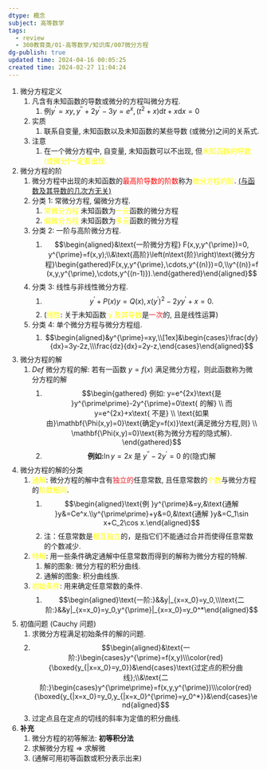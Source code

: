 ```yaml
---
dtype: 概念
subject: 高等数学
tags:
  - review
  - 300教育类/01-高等数学/知识库/007微分方程
dg-publish: true
updated time: 2024-04-16 00:05:25
created time: 2024-02-27 11:04:24
---
```


1. 微分方程定义
	1. 凡含有未知函数的导数或微分的方程叫微分方程.
		1. $\text{例} y^{\prime}=xy, y^{\prime\prime}+2y^{\prime}-3y=e^x,(t^2+x)\mathrm{d}t+x\mathrm{d}x=0$
	2. 实质
		1. 联系自变量, 未知函数以及未知函数的某些导数 (或微分)之间的关系式.
	3. 注意
		1.  在一个微分方程中, 自变量, 未知函数可以不出现, 但<font color="#ffff00">未知函数的导数 (或微分)一定要出现.</font>
2. 微分方程的阶
	1. 微分方程中出现的未知函数的<font color="#ff0000">最高阶导数的阶数</font>称为<font color="#ffff00">微分方程的阶</font>. <u>(与函数及其导数的几次方无关)</u>
	2. 分类 1: 常微分方程, 偏微分方程.
		1. <font color="#ffff00">常微分方程</font>  未知函数为<font color="#ffff00">一元</font>函数的微分方程
		2. <font color="#ffff00">偏微分方程</font>  未知函数为<font color="#ffff00">多元</font>函数的微分方程
	3. 分类 2: 一阶与高阶微分方程.
		1. $$\begin{aligned}&\text{一阶微分方程} F(x,y,y^{\prime})=0, y^{\prime}=f(x,y);\\&\text{高阶}\left(n\text{阶}\right)\text{微分方程}\begin{gathered}F(x,y,y^{\prime},\cdots,y^{(n)})=0,\\y^{(n)}=f(x,y,y^{\prime},\cdots,y^{(n-1)}).\end{gathered}\end{aligned}$$
	4. 分类 3: 线性与非线性微分方程.
		1. $$y^\prime+P(x)y=Q(x), x(y^\prime)^2-2yy^\prime+x=0.$$
		2. (<font color="#ffff00">线性</font>: 关于未知函数 <font color="#ffff00">y 及其导数</font>是<font color=#ed1c24>一次</font>的, 且是线性运算)
	5. 分类 4: 单个微分方程与微分方程组.
		1. $$\begin{aligned}&y^{\prime}=xy,\\[1ex]&\begin{cases}\frac{dy}{dx}=3y-2z,\\\frac{dz}{dx}=2y-z,\end{cases}\end{aligned}$$
3. 微分方程的解
	1. $Def$ 微分方程的解: 若有一函数 $y=f (x)$ 满足微分方程，则此函数称为微分方程的解
		1. $$\begin{gathered}
例如: y=e^{2x}\text{是 }y^{\prime\prime}-2y^{\prime}=0\text{ 的解} \\
而 y=e^{2x}+x\text{ 不是} \\
\text{如果由}\mathbf{\Phi(x,y)=0}\text{确定y=f(x)}\text{满足微分方程,则} \\
\mathbf{\Phi(x,y)=0}\text{称为微分方程的隐式解}. 
\end{gathered}$$
		2. $$\textbf{例如:}\ln y=2x\text{ 是 }y^{\prime\prime}-2y^{\prime}=0\text{ 的}(\text{隐式})\text{解}$$
1. 微分方程的解的分类
	1. <font color="#ffff00">通解</font>: 微分方程的解中含有<font color=#ed1c24>独立的</font>任意常数, 且任意常数的<font color="#ffff00">个数</font>与微分方程的<font color="#ffff00">阶数相同</font>.
		1. $$\begin{aligned}\text{例 }y^{\prime}&=y,&\text{通解 }y&=Ce^x.\\y^{\prime\prime}+y&=0,&\text{通解 }y&=C_1\sin x+C_2\cos x.\end{aligned}$$
		2. 注：任意常数是<font color="#ffff00">相互独立</font>的，是指它们不能通过合并而使得任意常数的个数减少.
	2. <font color="#ffff00">特解</font>:  用一些条件确定通解中任意常数而得到的解称为微分方程的特解.
		1. 解的图象:  微分方程的积分曲线.
		2. 通解的图象: 积分曲线族.
	3. <font color="#ffff00">初始条件</font>: 用来确定任意常数的条件.
		1. $$\begin{aligned}\text{一阶:}&&y|_{x=x_0}=y_0,\\\text{二阶:}&&y|_{x=x_0}=y_0,y^{\prime}|_{x=x_0}=y_0^*\end{aligned}$$
2. 初值问题 (Cauchy 问题)
	1. 求微分方程满足初始条件的解的问题.
	2. $$\begin{aligned}&\text{一阶:}\begin{cases}y^{\prime}=f(x,y)\\\color{red}{\boxed{y_{|x=x_0}=y_0}}&\end{cases}\text{过定点的积分曲线};\\&\text{二阶:}\begin{cases}y^{\prime\prime}=f(x,y,y^{\prime})\\\color{red}{\boxed{y_{|x=x_0}=y_0,y_{|x=x_0}^{\prime}=y_0^*}}&\end{cases}\end{aligned}$$
	3. 过定点且在定点的切线的斜率为定值的积分曲线.
3. **补充**
	1. 微分方程的初等解法: **初等积分法**
	2. 求解微分方程 $\Longrightarrow$ 求解微
	3. (通解可用初等函数或积分表示出来)